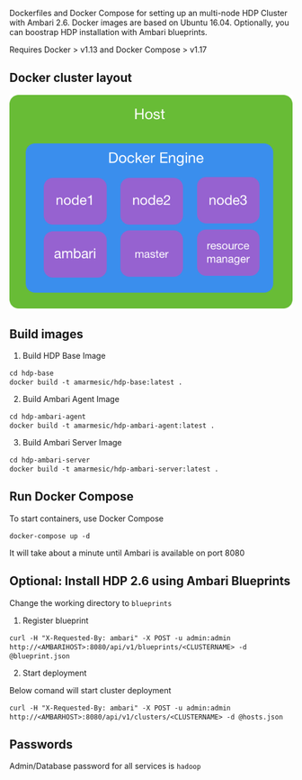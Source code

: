 Dockerfiles and Docker Compose for setting up an multi-node HDP Cluster with Ambari 2.6. Docker images are based on Ubuntu 16.04. Optionally, you can boostrap HDP installation with Ambari blueprints.

Requires Docker > v1.13 and Docker Compose > v1.17

## Docker cluster layout
![HDP on Docker Architecture](assets/docker.png)

## Build images

1. Build HDP Base Image
```
cd hdp-base
docker build -t amarmesic/hdp-base:latest .
```

2. Build Ambari Agent Image
```
cd hdp-ambari-agent
docker build -t amarmesic/hdp-ambari-agent:latest .
```

3. Build Ambari Server Image
```
cd hdp-ambari-server
docker build -t amarmesic/hdp-ambari-server:latest .
```

## Run Docker Compose
To start containers, use Docker Compose
```
docker-compose up -d
```
It will take about a minute until Ambari is available on port 8080

## Optional: Install HDP 2.6 using Ambari Blueprints
Change the working directory to `blueprints`

1. Register blueprint
```
curl -H "X-Requested-By: ambari" -X POST -u admin:admin http://<AMBARIHOST>:8080/api/v1/blueprints/<CLUSTERNAME> -d @blueprint.json
```

2. Start deployment

Below comand will start cluster deployment

```
curl -H "X-Requested-By: ambari" -X POST -u admin:admin http://<AMBARHOST>:8080/api/v1/clusters/<CLUSTERNAME> -d @hosts.json
```

## Passwords

Admin/Database password for all services is `hadoop`

